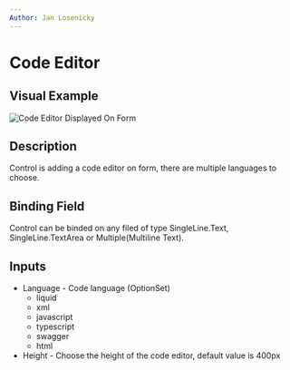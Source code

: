 ```yaml
---
Author: Jan Losenicky
---
```


# Code Editor

## Visual Example

![Code Editor Displayed On Form](/.attachments/Controls/codeeditorcontrol.png)

## Description

Control is adding a code editor on form, there are multiple languages to choose.

## Binding Field

Control can be binded on any filed of type SingleLine.Text, SingleLine.TextArea or Multiple(Multiline Text).

## Inputs

- Language - Code language (OptionSet)
    - liquid
    - xml
    - javascript
    - typescript
    - swagger
    - html
- Height - Choose the height of the code editor, default value is 400px